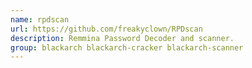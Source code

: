 ```yaml
---
name: rpdscan
url: https://github.com/freakyclown/RPDscan
description: Remmina Password Decoder and scanner.
group: blackarch blackarch-cracker blackarch-scanner
---
```

